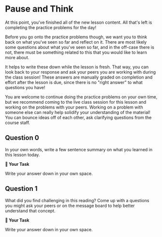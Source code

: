 # <i class="far fa-pause-circle"></i> Pause and Think

At this point, you've finished all of the new lesson content. All that's left is completing the practice problems for the day!

Before you go onto the practice problems though, we want you to think back on what you've seen so far and reflect on it. There are most likely some questions about what you've seen so far, and in the off-case there is not, there must be something related to this that you would like to learn more about.

It helps to write these down while the lesson is fresh. That way, you can look back to your response and ask your peers you are working with during the class session! These answers are manually graded on completion and effort after the lesson is due, since there is no "right answer" to what questions you have!

You are welcome to continue doing the practice problems on your own time, but we recommend coming to the live class session for this lesson and working on the problems with your peers. Working on a problem with someone else can really help solidify your understanding of the material! You can bounce ideas off of each other, ask clarifying questions from the course staff.

## Question 0

In your own words, write a few sentence summary on what you learned in this lesson today.



**📝 Your Task**

Write your answer down in your own space.

## Question 1

What did you find challenging in this reading? Come up with a questions you might ask your peers or on the message board to help better understand that concept.



**📝 Your Task**

Write your answer down in your own space.

